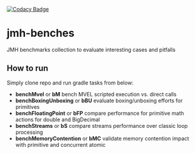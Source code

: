 [![Codacy Badge](https://api.codacy.com/project/badge/Grade/bd0d630ac1784c819523e1505bd6339d)](https://www.codacy.com/app/pavel-fadeev/jmh-benches?utm_source=github.com&amp;utm_medium=referral&amp;utm_content=bearmug/jmh-benches&amp;utm_campaign=Badge_Grade)

# jmh-benches
JMH benchmarks collection to evaluate interesting cases and pitfalls

## How to run
Simply clone repo and run gradle tasks from below:

- **benchMvel** or **bM** bench MVEL scripted execution vs. direct calls
- **benchBoxingUnboxing** or **bBU** evaluate boxing/unboxing efforts for primitives
- **benchFloatingPoint** or **bFP** compare performance for primitive math actions for double and BigDecimal
- **benchStreams** or **bS** compare streams performance over classic loop processing
- **benchMemoryContention** or **bMC** validate memory contention impact with primitive and concurrent atomic
